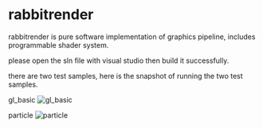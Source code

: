 # rabbitrender
rabbitrender is pure software implementation of graphics pipeline, includes programmable shader system.

please open the sln file with visual studio then build it successfully.

there are two test samples, here is the snapshot of running the two test samples.

gl_basic
![gl_basic](https://github.com/wenxiaoming/rabbitrender/blob/master/screenshots/gl_basic.png)

particle
![particle](https://github.com/wenxiaoming/rabbitrender/blob/master/screenshots/particle.png)
